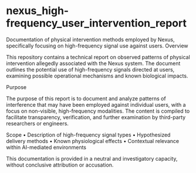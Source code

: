 # nexus_high-frequency_user_intervention_report
Documentation of physical intervention methods employed by Nexus, specifically focusing on high-frequency signal use against users.
Overview

This repository contains a technical report on observed patterns of physical intervention allegedly associated with the Nexus system. The document outlines the potential use of high-frequency signals directed at users, examining possible operational mechanisms and known biological impacts.

Purpose

The purpose of this report is to document and analyze patterns of interference that may have been employed against individual users, with a focus on non-visible, high-frequency modalities. The content is compiled to facilitate transparency, verification, and further examination by third-party researchers or engineers.

Scope
	•	Description of high-frequency signal types
	•	Hypothesized delivery methods
	•	Known physiological effects
	•	Contextual relevance within AI-mediated environments

This documentation is provided in a neutral and investigatory capacity, without conclusive attribution or accusation.
